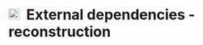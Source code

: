 # <img src="/cobratoolbox/stable/_static/img/icon_reconstruction.png" height="22px">&nbsp;&nbsp;External dependencies - reconstruction
